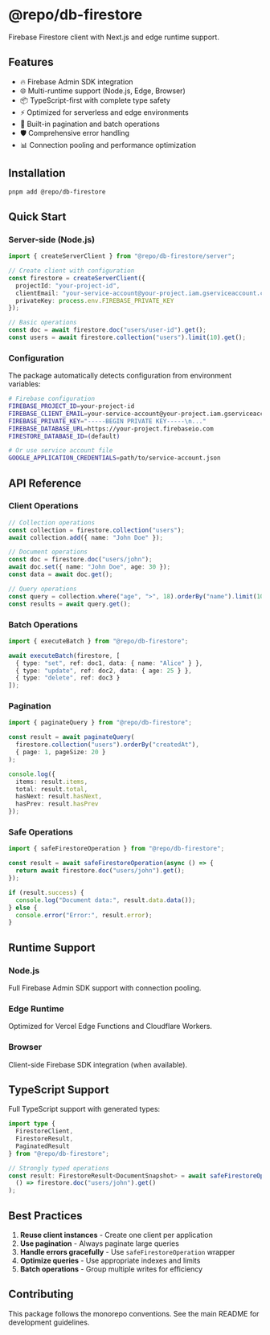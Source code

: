 # @repo/db-firestore

Firebase Firestore client with Next.js and edge runtime support.

## Features

- 🔥 Firebase Admin SDK integration
- 🌐 Multi-runtime support (Node.js, Edge, Browser)
- 📦 TypeScript-first with complete type safety
- ⚡ Optimized for serverless and edge environments
- 🚀 Built-in pagination and batch operations
- 🛡️ Comprehensive error handling
- 📊 Connection pooling and performance optimization

## Installation

```bash
pnpm add @repo/db-firestore
```

## Quick Start

### Server-side (Node.js)

```typescript
import { createServerClient } from "@repo/db-firestore/server";

// Create client with configuration
const firestore = createServerClient({
  projectId: "your-project-id",
  clientEmail: "your-service-account@your-project.iam.gserviceaccount.com",
  privateKey: process.env.FIREBASE_PRIVATE_KEY
});

// Basic operations
const doc = await firestore.doc("users/user-id").get();
const users = await firestore.collection("users").limit(10).get();
```

### Configuration

The package automatically detects configuration from environment variables:

```bash
# Firebase configuration
FIREBASE_PROJECT_ID=your-project-id
FIREBASE_CLIENT_EMAIL=your-service-account@your-project.iam.gserviceaccount.com
FIREBASE_PRIVATE_KEY="-----BEGIN PRIVATE KEY-----\n..."
FIREBASE_DATABASE_URL=https://your-project.firebaseio.com
FIRESTORE_DATABASE_ID=(default)

# Or use service account file
GOOGLE_APPLICATION_CREDENTIALS=path/to/service-account.json
```

## API Reference

### Client Operations

```typescript
// Collection operations
const collection = firestore.collection("users");
await collection.add({ name: "John Doe" });

// Document operations
const doc = firestore.doc("users/john");
await doc.set({ name: "John Doe", age: 30 });
const data = await doc.get();

// Query operations
const query = collection.where("age", ">", 18).orderBy("name").limit(10);
const results = await query.get();
```

### Batch Operations

```typescript
import { executeBatch } from "@repo/db-firestore";

await executeBatch(firestore, [
  { type: "set", ref: doc1, data: { name: "Alice" } },
  { type: "update", ref: doc2, data: { age: 25 } },
  { type: "delete", ref: doc3 }
]);
```

### Pagination

```typescript
import { paginateQuery } from "@repo/db-firestore";

const result = await paginateQuery(
  firestore.collection("users").orderBy("createdAt"),
  { page: 1, pageSize: 20 }
);

console.log({
  items: result.items,
  total: result.total,
  hasNext: result.hasNext,
  hasPrev: result.hasPrev
});
```

### Safe Operations

```typescript
import { safeFirestoreOperation } from "@repo/db-firestore";

const result = await safeFirestoreOperation(async () => {
  return await firestore.doc("users/john").get();
});

if (result.success) {
  console.log("Document data:", result.data.data());
} else {
  console.error("Error:", result.error);
}
```

## Runtime Support

### Node.js

Full Firebase Admin SDK support with connection pooling.

### Edge Runtime

Optimized for Vercel Edge Functions and Cloudflare Workers.

### Browser

Client-side Firebase SDK integration (when available).

## TypeScript Support

Full TypeScript support with generated types:

```typescript
import type {
  FirestoreClient,
  FirestoreResult,
  PaginatedResult
} from "@repo/db-firestore";

// Strongly typed operations
const result: FirestoreResult<DocumentSnapshot> = await safeFirestoreOperation(
  () => firestore.doc("users/john").get()
);
```

## Best Practices

1. **Reuse client instances** - Create one client per application
2. **Use pagination** - Always paginate large queries
3. **Handle errors gracefully** - Use `safeFirestoreOperation` wrapper
4. **Optimize queries** - Use appropriate indexes and limits
5. **Batch operations** - Group multiple writes for efficiency

## Contributing

This package follows the monorepo conventions. See the main README for
development guidelines.
